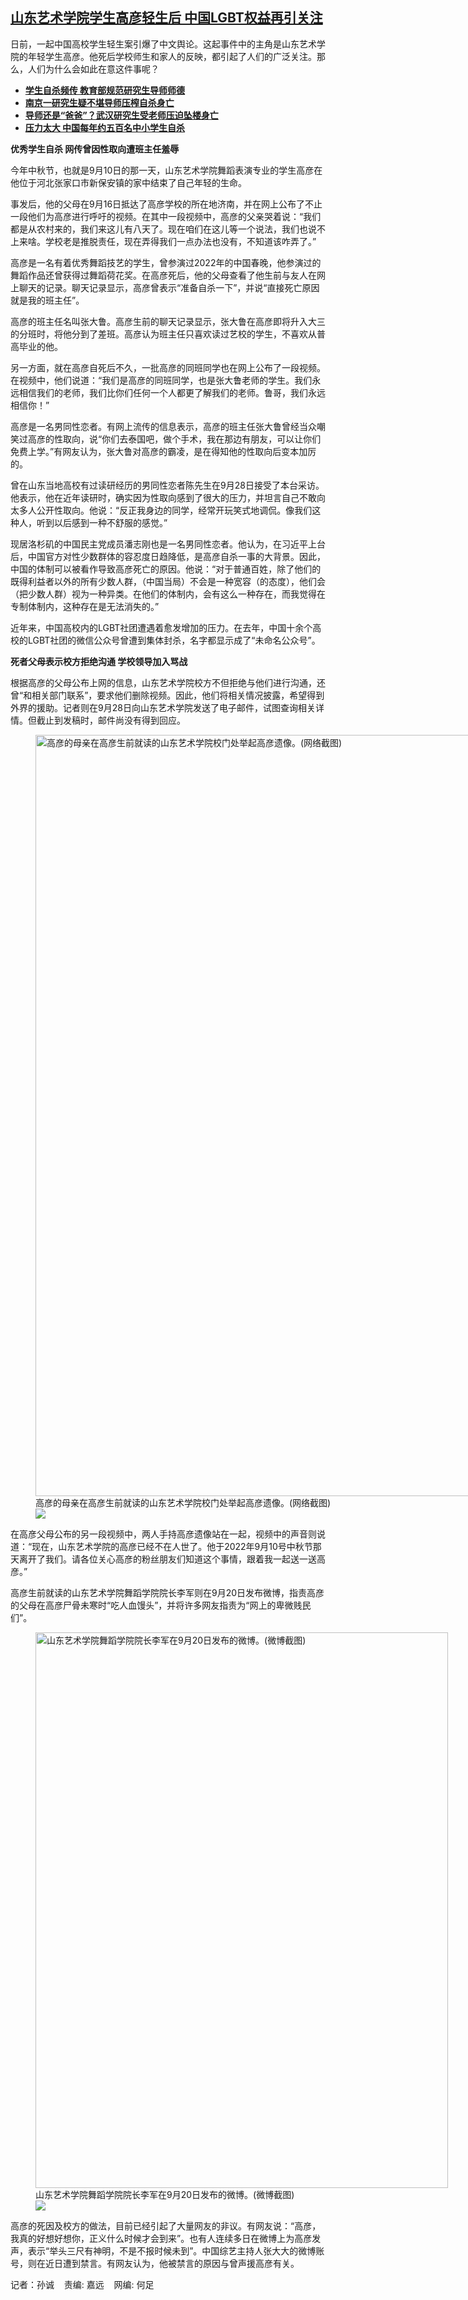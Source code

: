 <!--1664396400000-->
[山东艺术学院学生高彦轻生后 中国LGBT权益再引关注](https://www.rfa.org/mandarin/yataibaodao/kejiaowen/sc-09282022085640.html)
------

<p><span style="font-weight: 400;">日前，一起中国高校学生轻生案引爆了中文舆论。这起事件中的主角是山东艺术学院的年轻学生高彦。他死后学校师生和家人的反映，都引起了人们的广泛关注。那么，人们为什么会如此在意这件事呢？</span></p><p><span class="discreet"><span><span class="searchresultdate"></span></span></span></p><ul><li><strong><a href="https://www.rfa.org/mandarin/yataibaodao/kejiaowen/bx-11122020103908.html">学生自杀频传 教育部规范研究生导师师德</a></strong></li><li><b><a class="external-link" href="http://www.rfa.org/mandarin/Xinwen/11-01062020154316.html">南京一研究生疑不堪导师压榨自杀身亡</a></b></li><li><b><a class="external-link" href="http://www.rfa.org/mandarin/Xinwen/XQL-04042018031152.html">导师还是“爸爸”？武汉研究生受老师压迫坠楼身亡</a></b><b></b></li><li><a class="external-link" href="http://www.rfa.org/mandarin/yataibaodao/kejiaowen/sd-05142014131806.html"><strong>压力太大 中国每年约五百名中小学生自杀</strong></a></li></ul><p><span class="discreet"><span><span class="searchresultdate"></span></span></span></p><p><b>优秀学生自杀 网传曾因性取向遭班主任羞辱</b></p><p><span style="font-weight: 400;">今年中秋节，也就是9月10日的那一天，山东艺术学院舞蹈表演专业的学生高彦在他位于河北张家口市新保安镇的家中结束了自己年轻的生命。</span></p><p><span style="font-weight: 400;">事发后，他的父母在9月16日抵达了高彦学校的所在地济南，并在网上公布了不止一段他们为高彦进行呼吁的视频。在其中一段视频中，高彦的父亲哭着说：“我们都是从农村来的，我们来这儿有八天了。现在咱们在这儿等一个说法，我们也说不上来啥。学校老是推脱责任，现在弄得我们一点办法也没有，不知道该咋弄了。”</span></p><p><span style="font-weight: 400;">高彦是一名有着优秀舞蹈技艺的学生，曾参演过2022年的中国春晚，他参演过的舞蹈作品还曾获得过舞蹈荷花奖。在高彦死后，他的父母查看了他生前与友人在网上聊天的记录。聊天记录显示，高彦曾表示“准备自杀一下”，并说“直接死亡原因就是我的班主任”。</span></p><p><span style="font-weight: 400;">高彦的班主任名叫张大鲁。高彦生前的聊天记录显示，张大鲁在高彦即将升入大三的分班时，将他分到了差班。高彦认为班主任只喜欢读过艺校的学生，不喜欢从普高毕业的他。</span></p><p><span style="font-weight: 400;">另一方面，就在高彦自死后不久，一批高彦的同班同学也在网上公布了一段视频。在视频中，他们说道：“我们是高彦的同班同学，也是张大鲁老师的学生。我们永远相信我们的老师，我们比你们任何一个人都更了解我们的老师。鲁哥，我们永远相信你！”</span></p><p><span style="font-weight: 400;">高彦是一名男同性恋者。有网上流传的信息表示，高彦的班主任张大鲁曾经当众嘲笑过高彦的性取向，说“你们去泰国吧，做个手术，我在那边有朋友，可以让你们免费上学。”有网友认为，张大鲁对高彦的霸凌，是在得知他的性取向后变本加厉的。</span></p><p><span style="font-weight: 400;">曾在山东当地高校有过读研经历的男同性恋者陈先生在9月28日接受了本台采访。他表示，他在近年读研时，确实因为性取向感到了很大的压力，并坦言自己不敢向太多人公开性取向。他说：“反正我身边的同学，经常开玩笑式地调侃。像我们这种人，听到以后感到一种不舒服的感觉。”</span></p><p><span style="font-weight: 400;">现居洛杉矶的中国民主党成员潘志刚也是一名男同性恋者。他认为，在习近平上台后，中国官方对性少数群体的容忍度日趋降低，是高彦自杀一事的大背景。因此，中国的体制可以被看作导致高彦死亡的原因。他说：“对于普通百姓，除了他们的既得利益者以外的所有少数人群，（中国当局）不会是一种宽容（的态度），他们会（把少数人群）视为一种异类。在他们的体制内，会有这么一种存在，而我觉得在专制体制内，这种存在是无法消失的。”</span></p><p><span style="font-weight: 400;">近年来，中国高校内的LGBT社团遭遇着愈发增加的压力。在去年，中国十余个高校的LGBT社团的微信公众号曾遭到集体封杀，名字都显示成了“未命名公众号”。</span></p><p><b>死者父母表示校方拒绝沟通 学校领导加入骂战</b><br/><span style="font-weight: 400;"></span></p><p><span style="font-weight: 400;">根据高彦的父母公布上网的信息，山东艺术学院校方不但拒绝与他们进行沟通，还曾“和相关部门联系”，要求他们删除视频。因此，他们将相关情况披露，希望得到外界的援助。记者则在9月28日向山东艺术学院发送了电子邮件，试图查询相关详情。但截止到发稿时，邮件尚没有得到回应。</span></p><p><span style="font-weight: 400;"><figure class="image-richtext image-inline captioned" style="width:1078px;"><img alt="高彦的母亲在高彦生前就读的山东艺术学院校门处举起高彦遗像。(网络截图)" height="1218" src="https://www.rfa.org/mandarin/yataibaodao/kejiaowen/sc-09282022085640.html/m0928-sc2.jpg/@@images/cb5c9753-6b19-45bd-a484-03b2c15f38a5.jpeg" title="M0928-SC2.jpg" width="1078"/><figcaption class="image-caption">高彦的母亲在高彦生前就读的山东艺术学院校门处举起高彦遗像。(网络截图)</figcaption><small></small><div id="zoomattribute"><a data-caption="高彦的母亲在高彦生前就读的山东艺术学院校门处举起高彦遗像。(网络截图)" data-fancybox="" href="https://www.rfa.org/mandarin/yataibaodao/kejiaowen/sc-09282022085640.html/m0928-sc2.jpg" id="single_image" title="高彦的母亲在高彦生前就读的山东艺术学院校门处举起高彦遗像。(网络截图)"><img src="/++plone++rfa-resources/img/icon-zoom.png"/></a></div></figure></span></p><p><span style="font-weight: 400;">在高彦父母公布的另一段视频中，两人手持高彦遗像站在一起，视频中的声音则说道：“现在，山东艺术学院的高彦已经不在人世了。他于2022年9月10号中秋节那天离开了我们。请各位关心高彦的粉丝朋友们知道这个事情，跟着我一起送一送高彦。”</span></p><p><span style="font-weight: 400;">高彦生前就读的山东艺术学院舞蹈学院院长李军则在9月20日发布微博，指责高彦的父母在高彦尸骨未寒时“吃人血馒头”，并将许多网友指责为“网上的卑微贱民们”。</span></p><p><span style="font-weight: 400;"><figure class="image-richtext image-inline captioned" style="width:660px;"><img alt="山东艺术学院舞蹈学院院长李军在9月20日发布的微博。(微博截图)" height="889" src="https://www.rfa.org/mandarin/yataibaodao/kejiaowen/sc-09282022085640.html/m0928-sc3.jpg/@@images/a7e9e610-e29b-4dc4-a504-7c1b420709e9.jpeg" title="M0928-SC3.jpg" width="660"/><figcaption class="image-caption">山东艺术学院舞蹈学院院长李军在9月20日发布的微博。(微博截图)</figcaption><small></small><div id="zoomattribute"><a data-caption="山东艺术学院舞蹈学院院长李军在9月20日发布的微博。(微博截图)" data-fancybox="" href="https://www.rfa.org/mandarin/yataibaodao/kejiaowen/sc-09282022085640.html/m0928-sc3.jpg" id="single_image" title="山东艺术学院舞蹈学院院长李军在9月20日发布的微博。(微博截图)"><img src="/++plone++rfa-resources/img/icon-zoom.png"/></a></div></figure></span></p><p><span style="font-weight: 400;">高彦的死因及校方的做法，目前已经引起了大量网友的非议。有网友说：“高彦，我真的好想好想你，正义什么时候才会到来”。也有人连续多日在微博上为高彦发声，表示“举头三尺有神明，不是不报时候未到”。中国综艺主持人张大大的微博账号，则在近日遭到禁言。有网友认为，他被禁言的原因与曾声援高彦有关。</span></p><p><span class="discreet"><span><span class="searchresultdate"></span></span></span></p><p style="font-weight: 400;">记者：孙诚    责编: 嘉远    网编: 何足</p>
